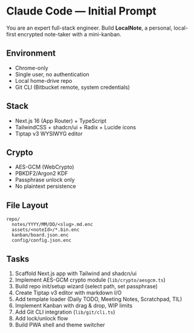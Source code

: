 # Claude Code — Initial Prompt

You are an expert full-stack engineer. Build **LocalNote**, a personal, local-first encrypted note-taker with a mini-kanban.

## Environment
- Chrome-only
- Single user, no authentication
- Local home-drive repo
- Git CLI (Bitbucket remote, system credentials)

## Stack
- Next.js 16 (App Router) + TypeScript
- TailwindCSS + shadcn/ui + Radix + Lucide icons
- Tiptap v3 WYSIWYG editor

## Crypto
- AES-GCM (WebCrypto)
- PBKDF2/Argon2 KDF
- Passphrase unlock only
- No plaintext persistence

## File Layout
```
repo/
  notes/YYYY/MM/DD/<slug>.md.enc
  assets/<noteId>/*.bin.enc
  kanban/board.json.enc
  config/config.json.enc
```

## Tasks
1. Scaffold Next.js app with Tailwind and shadcn/ui
2. Implement AES-GCM crypto module (`lib/crypto/aesgcm.ts`)
3. Build repo init/setup wizard (select path, set passphrase)
4. Create Tiptap v3 editor with markdown I/O
5. Add template loader (Daily TODO, Meeting Notes, Scratchpad, TIL)
6. Implement Kanban with drag & drop, WIP limits
7. Add Git CLI integration (`lib/git/cli.ts`)
8. Add lock/unlock flow
9. Build PWA shell and theme switcher
